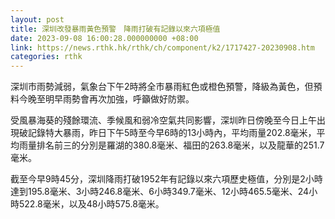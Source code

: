 ```yaml
---
layout: post
title: 深圳改發暴雨黃色預警　降雨打破有記錄以來六項極值
date: 2023-09-08 16:00:28.000000000 +08:00
link: https://news.rthk.hk/rthk/ch/component/k2/1717427-20230908.htm
categories: rthk
---
```


深圳市雨勢減弱，氣象台下午2時將全市暴雨紅色或橙色預警，降級為黃色，但預料今晚至明早雨勢會再次加強，呼籲做好防禦。

受風暴海葵的殘餘環流、季候風和弱冷空氣共同影響，深圳昨日傍晚至今日上午出現破記錄特大暴雨，昨日下午5時至今早6時的13小時內，平均雨量202.8毫米，平均雨量排名前三的分別是羅湖的380.8毫米、福田的263.8毫米，以及龍華的251.7毫米。

截至今早9時45分，深圳降雨打破1952年有記錄以來六項歷史極值，分別是2小時達到195.8毫米、3小時246.8毫米、6小時349.7毫米、12小時465.5毫米、24小時522.8毫米，以及48小時575.8毫米。
